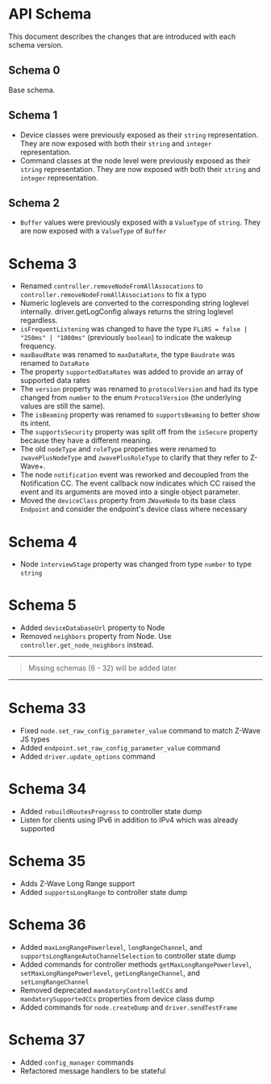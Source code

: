 # API Schema

This document describes the changes that are introduced with each schema version.

## Schema 0

Base schema.

## Schema 1

- Device classes were previously exposed as their `string` representation. They are now exposed with both their `string` and `integer` representation.
- Command classes at the node level were previously exposed as their `string` representation. They are now exposed with both their `string` and `integer` representation.

## Schema 2

- `Buffer` values were previously exposed with a `ValueType` of `string`. They are now exposed with a `ValueType` of `Buffer`

# Schema 3

- Renamed `controller.removeNodeFromAllAssocations` to `controller.removeNodeFromAllAssociations` to fix a typo
- Numeric loglevels are converted to the corresponding string loglevel internally. driver.getLogConfig always returns the string loglevel regardless.
- `isFrequentListening` was changed to have the type `FLiRS = false | "250ms" | "1000ms"` (previously `boolean`) to indicate the wakeup frequency.
- `maxBaudRate` was renamed to `maxDataRate`, the type `Baudrate` was renamed to `DataRate`
- The property `supportedDataRates` was added to provide an array of supported data rates
- The `version` property was renamed to `protocolVersion` and had its type changed from `number` to the enum `ProtocolVersion` (the underlying values are still the same).
- The `isBeaming` property was renamed to `supportsBeaming` to better show its intent.
- The `supportsSecurity` property was split off from the `isSecure` property because they have a different meaning.
- The old `nodeType` and `roleType` properties were renamed to `zwavePlusNodeType` and `zwavePlusRoleType` to clarify that they refer to Z-Wave+.
- The node `notification` event was reworked and decoupled from the Notification CC. The event callback now indicates which CC raised the event and its arguments are moved into a single object parameter.
- Moved the `deviceClass` property from `ZWaveNode` to its base class `Endpoint` and consider the endpoint's device class where necessary

# Schema 4

- Node `interviewStage` property was changed from type `number` to type `string`

# Schema 5

- Added `deviceDatabaseUrl` property to Node
- Removed `neighbors` property from Node. Use `controller.get_node_neighbors` instead.

---

> Missing schemas (6 - 32) will be added later

---

# Schema 33

- Fixed `node.set_raw_config_parameter_value` command to match Z-Wave JS types
- Added `endpoint.set_raw_config_parameter_value` command
- Added `driver.update_options` command

# Schema 34

- Added `rebuildRoutesProgress` to controller state dump
- Listen for clients using IPv6 in addition to IPv4 which was already supported

# Schema 35

- Adds Z-Wave Long Range support
- Added `supportsLongRange` to controller state dump

# Schema 36

- Added `maxLongRangePowerlevel`, `longRangeChannel`, and `supportsLongRangeAutoChannelSelection` to controller state dump
- Added commands for controller methods `getMaxLongRangePowerlevel`, `setMaxLongRangePowerlevel`, `getLongRangeChannel`, and `setLongRangeChannel`
- Removed deprecated `mandatoryControlledCCs` and `mandatorySupportedCCs` properties from device class dump
- Added commands for `node.createDump` and `driver.sendTestFrame`

# Schema 37

- Added `config_manager` commands
- Refactored message handlers to be stateful
